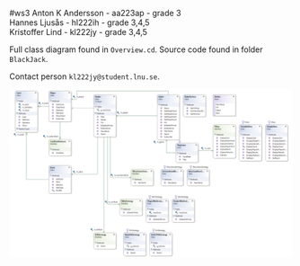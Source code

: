 #ws3 
 Anton K Andersson - aa223ap - grade 3  
 Hannes Ljusås - hl222ih - grade 3,4,5  
 Kristoffer Lind - kl222jy - grade 3,4,5  

 Full class diagram found in `Overview.cd`. 
 Source code found in folder `BlackJack`.

 Contact person `kl222jy@student.lnu.se`.


 ![Class diagram](overview.png)